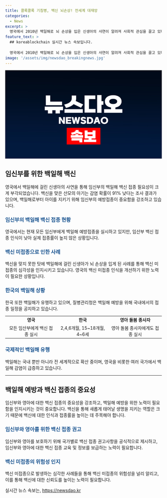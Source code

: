 ```yaml
---
title: 콜록콜록 기침병, 백신 뇌손상! 전세계 대재앙
categories:
  - News
excerpt: >
  영국에서 2010년 백일해로 뇌 손상을 입은 신생아의 사연이 알려져 사회적 관심을 끌고 있다. 이어 백신을 맞지 못한 탓에 건강한 신생아였던 스파이크의 어머니는 모든 임신부에게 백신을 강력히 촉구하고 있다. 또한, 백일해 감염 확률이 백신을 맞지 않는 산모보다 91% 낮다는 조사 결과도 함께 소개되고 있다. 영국의 경우 백일해 환자 수가 급증하고 있어 비상이 선포되었으며, 이는 국내 뿐 아니라 전 세계적으로 백일해가 확산 중인 상황임을 강조하고 있다.
feature_text: >
  ## koreablockchain 실시간 뉴스 속보입니다.

  영국에서 2010년 백일해로 뇌 손상을 입은 신생아의 사연이 알려져 사회적 관심을 끌고 있다. 이어 백신을 맞지 못한 탓에 건강한 신생아였던 스파이크의 어머니는 모든 임신부에게 백신을 강력히 촉구하고 있다. 또한, 백일해 감염 확률이 백신을 맞지 않는 산모보다 91% 낮다는 조사 결과도 함께 소개되고 있다. 영국의 경우 백일해 환자 수가 급증하고 있어 비상이 선포되었으며, 이는 국내 뿐 아니라 전 세계적으로 백일해가 확산 중인 상황임을 강조하고 있다.
image: '/assets/img/newsdao_breakingnews.jpg'
---
```


<p><img src="/assets/img/newsdao_breakingnews.jpg" alt="koreablockchain 속보" /></p>

<h2 data-ke-size="size26">임신부를 위한 백일해 백신</h2>

<p data-ke-size="size16">영국에서 백일해에 걸린 신생아의 사연을 통해 임신부의 백일해 백신 접종 필요성이 크게 부각되었습니다. 백신을 맞은 산모의 아기는 감염 확률이 91% 낮다는 조사 결과가 있으며, 백일해로부터 아이를 지키기 위해 임신부의 예방접종이 중요함을 강조하고 있습니다.</p>

<h3><b><span style="color: #1a5490;">임신부의 백일해 백신 접종 현황</span></b></h3>

<p data-ke-size="size16">영국에서는 현재 모든 임신부에게 백일해 예방접종을 실시하고 있지만, 임산부 백신 접종 인식이 낮아 실제 접종률이 높지 않은 상황입니다.</p>

<h3><b><span style="color: #1a5490;">백신 미접종으로 인한 사례</span></b></h3>

<p data-ke-size="size16">백신을 맞지 못한 탓에 백일해에 걸린 신생아가 뇌 손상을 입게 된 사례를 통해 백신 미접종의 심각성을 인지시키고 있습니다. 영국의 백신 미접종 인식을 개선하기 위한 노력이 필요한 상황입니다.</p>

<h3><b><span style="color: #1a5490;">한국의 백일해 상황</span></b></h3>

<p data-ke-size="size16">한국 또한 백일해가 유행하고 있으며, 질병관리청은 백일해 예방을 위해 국내에서의 접종 일정을 공지하고 있습니다. </p>

<table>
  <colgroup>
  <col width="33%">
  <col width="33%">
  <col width="34%">
  </colgroup>
  <tbody>
    <tr>
      <td style="text-align: center; height: 17px;"><b>영국</b></td>
      <td style="text-align: center; height: 17px;"><b>한국</b></td>
      <td style="text-align: center; height: 17px;"><b>영아 돌봄 종사자</b></td>
    </tr>
    <tr>
      <td style="text-align: center; height: 17px;">모든 임산부에게 백신 접종 실시</td>
      <td style="text-align: center; height: 17px;">2,4,6개월, 15~18개월, 4~6세</td>
      <td style="text-align: center; height: 17px;">영아 돌봄 종사자에게도 접종 실시</td>
    </tr>
  </tbody>
</table>

<h3><b><span style="color: #1a5490;">국제적인 백일해 유행</span></b></h3>

<p data-ke-size="size16">백일해는 국내 뿐만 아니라 전 세계적으로 확산 중이며, 영국을 비롯한 여러 국가에서 백일해 감염이 급증하고 있습니다.</p>

<hr>

<h2 data-ke-size="size26">백일해 예방과 백신 접종의 중요성</h2>

<p data-ke-size="size16">임신부와 영아에 대한 백신 접종의 중요성을 강조하고, 백일해 예방을 위한 노력이 필요함을 인지시키는 것이 중요합니다. 백신을 통해 새롭게 태어날 생명을 지키는 역할은 크기 때문에 백신에 대한 인식과 접종률을 높이는 데 주목해야 합니다.</p>

<h3><b><span style="color: #1a5490;">임신부와 영아를 위한 백신 접종 권고</span></b></h3>

<p data-ke-size="size16">임신부와 영아를 보호하기 위해 국가별로 백신 접종 권고사항을 공식적으로 제시하고, 임신부와 영아에 대한 백신 접종 교육 및 정보를 보급하는 노력이 필요합니다.</p>

<h3><b><span style="color: #1a5490;">백신 미접종의 위험성 인지</span></b></h3>

<p data-ke-size="size16">백신 미접종으로 발생하는 심각한 사례들을 통해 백신 미접종의 위험성을 널리 알리고, 이를 통해 백신에 대한 신뢰도를 높이는 노력이 필요합니다.</p>
실시간 뉴스 속보는, <a href="https://newsdao.kr" rel="dofollow">https://newsdao.kr</a>


